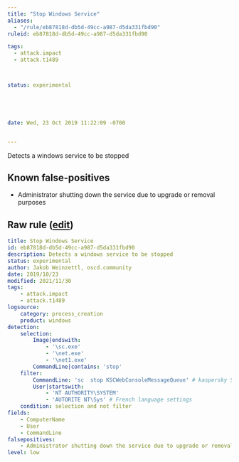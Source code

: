 ```yaml
---
title: "Stop Windows Service"
aliases:
  - "/rule/eb87818d-db5d-49cc-a987-d5da331fbd90"
ruleid: eb87818d-db5d-49cc-a987-d5da331fbd90

tags:
  - attack.impact
  - attack.t1489



status: experimental





date: Wed, 23 Oct 2019 11:22:09 -0700


---
```


Detects a windows service to be stopped

<!--more-->


## Known false-positives

* Administrator shutting down the service due to upgrade or removal purposes




## Raw rule ([edit](https://github.com/SigmaHQ/sigma/edit/master/rules/windows/process_creation/proc_creation_win_service_stop.yml))
```yaml
title: Stop Windows Service
id: eb87818d-db5d-49cc-a987-d5da331fbd90
description: Detects a windows service to be stopped
status: experimental
author: Jakob Weinzettl, oscd.community
date: 2019/10/23
modified: 2021/11/30
tags:
    - attack.impact
    - attack.t1489
logsource:
    category: process_creation
    product: windows
detection:
    selection:
        Image|endswith:
            - '\sc.exe'
            - '\net.exe'
            - '\net1.exe'
        CommandLine|contains: 'stop'
    filter:
        CommandLine: 'sc  stop KSCWebConsoleMessageQueue' # kaspersky Security Center Web Console double space between sc and stop
        User|startswith: 
            - 'NT AUTHORITY\SYSTEM'
            - 'AUTORITE NT\Sys' # French language settings
    condition: selection and not filter
fields:
    - ComputerName
    - User
    - CommandLine
falsepositives:
    - Administrator shutting down the service due to upgrade or removal purposes
level: low

```
